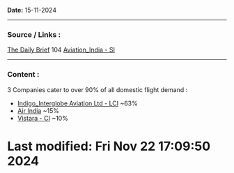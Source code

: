 
**Date:** 15-11-2024

---
### Source / Links : 
[The Daily Brief](../Links/Sources/Podcasts/The%20Daily%20Brief.md) 104
[Aviation_India - SI](../Links/Sectors_Industries/Aviation_India%20-%20SI.md)

---
### Content : 

3 Companies cater to over 90% of all domestic flight demand : 
* [Indigo_Interglobe Aviation Ltd - LCI](../Links/Companies%20-%20Individual/Indigo_Interglobe%20Aviation%20Ltd%20-%20LCI.md) ~63%
* [Air India](../Links/Companies%20-%20Individual/Air%20India.md) ~15%
* [Vistara - CI](../Links/Companies%20-%20Individual/Vistara%20-%20CI.md) ~10%


# Last modified: Fri Nov 22 17:09:50 2024
